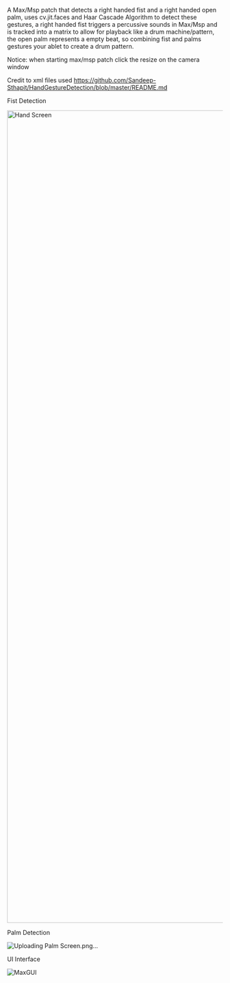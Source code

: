 
A Max/Msp patch that detects a right handed fist and a right handed open palm, uses cv.jit.faces and Haar Cascade Algorithm to detect these gestures, a right handed fist triggers a percussive sounds in Max/Msp and is tracked into a matrix to allow for playback like a drum machine/pattern, the open palm represents a empty beat, so combining fist and palms gestures your ablet to create a drum pattern. 

Notice: when starting max/msp patch click the resize on the camera window

Credit to xml files used https://github.com/Sandeep-Sthapit/HandGestureDetection/blob/master/README.md


Fist Detection

<img width="1895" alt="Hand Screen" src="https://github.com/dbuck-30/Hand-Drum-Machine/assets/147840549/dbe99dfb-bae5-4894-915e-db82560dbb48">



Palm Detection 

![Uploading Palm Screen.png…]()


UI Interface 

![MaxGUI](https://github.com/dbuck-30/Hand-Drum-Machine/assets/147840549/78f919b9-b75e-471f-93f6-76a0cae6c601)


